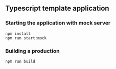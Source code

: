 ## Typescript template application

### Starting the application with mock server

```shell
npm install
npm run start:mock
```

### Building a production

```shell
npm run build
```

